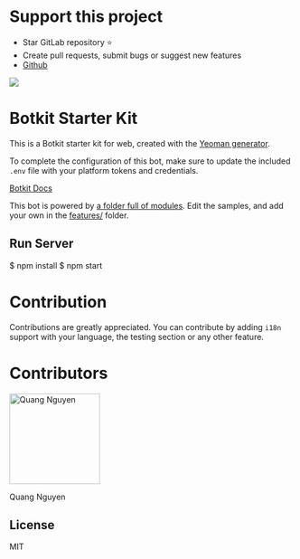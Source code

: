 # Support this project
- Star GitLab repository :star:
- Create pull requests, submit bugs or suggest new features
- [Github](https://github.com/quangnv205)

![](https://github.com/quangnv205/botkit-adapter-web-v4)


# Botkit Starter Kit

This is a Botkit starter kit for web, created with the [Yeoman generator](https://github.com/howdyai/botkit/tree/master/packages/generator-botkit#readme).

To complete the configuration of this bot, make sure to update the included `.env` file with your platform tokens and credentials.

[Botkit Docs](https://botkit.ai/docs/v4)

This bot is powered by [a folder full of modules](https://botkit.ai/docs/v4/core.html#organize-your-bot-code). 
Edit the samples, and add your own in the [features/](features/) folder.


## Run Server

$ npm install
$ npm start

# Contribution
Contributions are greatly appreciated. You can contribute by adding `i18n` support with your language, the testing section or any other feature.

# Contributors
[<img alt="Quang Nguyen" src="https://assets.gitlab-static.net/uploads/-/system/user/avatar/1702767/avatar.png?width=160" width="160">](https://gitlab.com/quangnv205)

Quang Nguyen
## License

MIT

